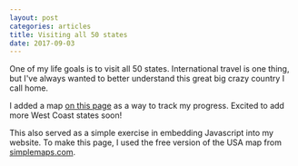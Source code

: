 ```yaml
---
layout: post
categories: articles
title: Visiting all 50 states
date: 2017-09-03
---
```


One of my life goals is to visit all 50 states.
International travel is one thing, but I've always wanted to better understand
this great big crazy country I call home.

I added a map [on this page](/50states) as a way to track my progress.
Excited to add more West Coast states soon!

This also served as a simple exercise in embedding Javascript into my website.
To make this page, I used the free version of the
USA map from [simplemaps.com](http://simplemaps.com/us).

